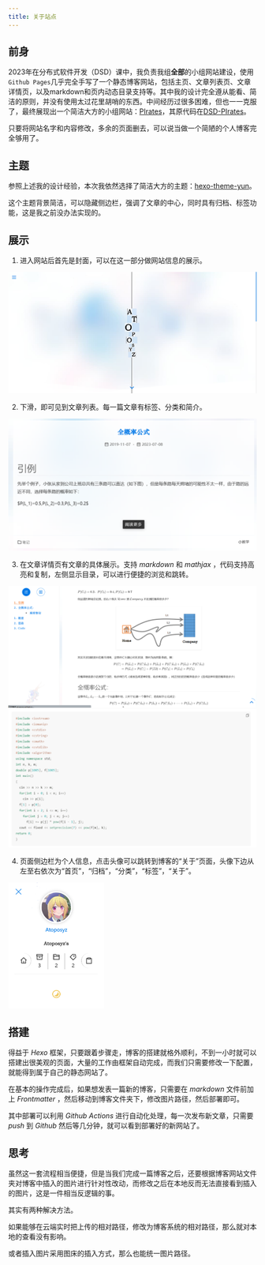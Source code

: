 ```yaml
---
title: 关于站点
---
```



## 前身

2023年在分布式软件开发（DSD）课中，我负责我组**全部**的小组网站建设，使用`Github Pages`几乎完全手写了一个静态博客网站，包括主页、文章列表页、文章详情页，以及markdown和页内动态目录支持等。其中我的设计完全遵从能看、简洁的原则，并没有使用太过花里胡哨的东西。中间经历过很多困难，但也一一克服了，最终展现出一个简洁大方的小组网站：[PIrates](https://dsd-pirates.github.io/)，其原代码在[DSD-PIrates](https://github.com/DSD-PIrates/DSD-PIrates.github.io)。

只要将网站名字和内容修改，多余的页面删去，可以说当做一个简陋的个人博客完全够用了。

## 主题

参照上述我的设计经验，本次我依然选择了简洁大方的主题：[hexo-theme-yun](https://github.com/YunYouJun/hexo-theme-yun)。

这个主题背景简洁，可以隐藏侧边栏，强调了文章的中心，同时具有归档、标签功能，这是我之前没办法实现的。

## 展示

1. 进入网站后首先是封面，可以在这一部分做网站信息的展示。

<img src="/public/profile.png" alt="profile" style="zoom:50%;" />

2. 下滑，即可见到文章列表。每一篇文章有标签、分类和简介。

<img src="/public/card.png" alt="card" style="zoom:50%;" />

3. 在文章详情页有文章的具体展示。支持 $markdown$ 和 $mathjax$ ，代码支持高亮和复制，左侧显示目录，可以进行便捷的浏览和跳转。

<img src="/public/article1.png" alt="article1" style="zoom:50%;" />

<img src="/public/article2.png" alt="article2" style="zoom:50%;" />

4. 页面侧边栏为个人信息，点击头像可以跳转到博客的“关于”页面，头像下边从左至右依次为“首页”，“归档”，“分类”，“标签”，“关于”。

<img src="/public/personal.png" alt="personal" style="zoom:50%;" />

## 搭建

得益于 $Hexo$ 框架，只要跟着步骤走，博客的搭建就格外顺利，不到一小时就可以搭建出很美观的页面，大量的工作由框架自动完成，而我们只需要修改一下配置，就能得到属于自己的静态网站了。

在基本的操作完成后，如果想发表一篇新的博客，只需要在 $markdown$ 文件前加上 $Frontmatter$ ，然后移动到博客文件夹下，修改图片路径，然后部署即可。

其中部署可以利用  $Github$ $Actions$ 进行自动化处理，每一次发布新文章，只需要 $push$ 到 $Github$ 然后等几分钟，就可以看到部署好的新网站了。

## 思考

虽然这一套流程相当便捷，但是当我们完成一篇博客之后，还要根据博客网站文件夹对博客中插入的图片进行针对性改动，而修改之后在本地反而无法直接看到插入的图片，这是一件相当反逻辑的事。

其实有两种解决方法。

如果能够在云端实时把上传的相对路径，修改为博客系统的相对路径，那么就对本地的查看没有影响。

或者插入图片采用图床的插入方式，那么也能统一图片路径。

